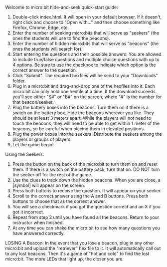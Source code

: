 
Welcome to micro:bit hide-and-seek quick-start guide:

1. Double-click index.html. It will open in your default browser. If it doesn't, right click and choose to "Open with..." and then choose something like Firefox, Chrome, Edge, etc.
2. Enter the number of seeking micro:bits that will serve as "seekers" (the ones the students will use to find the beacons).
3. Enter the number of hidden micro:bits that will serve as "beacons" (the ones the students will search for).
4. Start entering the questions and their possible answers. You are allowed to include true/false questions and multiple choice questions with up to 4 options. Be sure to use the checkbox to indicate which option is the correct answer to the question.
5. Click "Submit". The required hexfiles will be send to your "Downloads" folder.
6. Plug in a micro:bit and drag-and-drop one of the hexfiles into it. Each micro:bit can only hold one hexfile at a time. If the download suceeds you'll see either "S#" or "B#" on the screen, where "#" is the number for that beacon/seeker.
7. Plug the battery boxes into the beacons. Turn them on if there is a switch on the battery box. Hide the beacons wherever you like. They should be at least 3 meters apart. While the players will not need to touch the beacons, they will need to be able to get within 1 meter of the beacons, so be careful when placing them in elevated positions.
8. Plug the power boxes into the seekers. Distribute the seekers among the players or groups of players.
9. Let the game begin!

Using the Seekers.
1. Press the button on the back of the micro:bit to turn them on and reset them. If there is a switch on the battery pack, turn that on. DO NOT turn the seeker off for the rest of the game.
2. Use the clues to track down the hidden beacons. When you are close, a [symbol] will appear on the screen.
3. Press both buttons to receive the question. It will appear on your seeker.
4. Scroll to the correct answer using the A and B buttons. Press both buttons to choose that as the correct answer.
5. You will see a checkmark if you got the question correct and an X if you got it incorrect.
6. Repeat from step 2 until you have found all the beacons. Return to your instructor when finished.
7. At any time you can shake the micro:bit to see how many questions you have answered correctly.

LOSING A Beacon:
In the event that you lose a beacon, plug in any other micro:bit and upload the "retriever" hex file to it. It will automatically call out to any lost beacons. Then it's a game of "hot and cold" to find the lost micro:bit. The more LEDs that light up, the closer you are.
